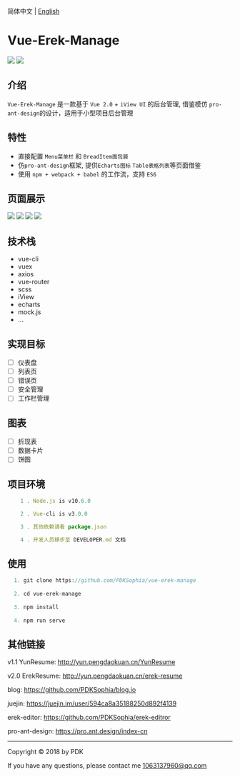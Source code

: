简体中文 | [English](./README.en.md)
# Vue-Erek-Manage

![](https://img.shields.io/badge/vue-2.5.2-blue.svg)
![](https://img.shields.io/badge/license-MIT-orange.svg)

## 介绍
`Vue-Erek-Manage` 是一款基于 `Vue 2.0` + `iView UI` 的后台管理, 借鉴模仿 `pro-ant-design`的设计，适用于小型项目后台管理

## 特性

- 直接配置 `Menu菜单栏` 和 `BreadItem面包屑`
- 仿`pro-ant-design`框架, 提供`Echarts图标` `Table表格列表`等页面借鉴
- 使用 `npm + webpack + babel` 的工作流，支持 `ES6`

## 页面展示

<img src='https://github.com/PDKSophia/erek-resume-manage/raw/master/image/pic_1.png'>

<img src='https://github.com/PDKSophia/erek-resume-manage/raw/master/image/pic_0.png'>

<img src='https://github.com/PDKSophia/erek-resume-manage/raw/master/image/pic_2.png'>

<img src='https://github.com/PDKSophia/erek-resume-manage/raw/master/image/pic_3.png'>

<!-- ## Display Link -->
<!-- Link: http://yun.pengdaokuan.cn/erek-manage -->

## 技术栈
+ vue-cli
+ vuex
+ axios
+ vue-router
+ scss
+ iView
+ echarts
+ mock.js
+ ...

## 实现目标
- [ ] 仪表盘
- [ ] 列表页
- [ ] 错误页
- [ ] 安全管理
- [ ] 工作栏管理

## 图表
- [ ] 折现表
- [ ] 数据卡片
- [ ] 饼图

## 项目环境
```javascript
    1 . Node.js is v10.6.0 

    2 . Vue-cli is v3.0.0

    3 . 其他依赖请看 package.json

    4 . 开发人员移步至 DEVELOPER.md 文档

```

## 使用
```javascript
  1. git clone https://github.com/PDKSophia/vue-erek-manage
  
  2. cd vue-erek-manage
  
  3. npm install
  
  4. npm run serve
```

## 其他链接

v1.1 YunResume: http://yun.pengdaokuan.cn/YunResume

v2.0 ErekResume: http://yun.pengdaokuan.cn/erek-resume

blog: https://github.com/PDKSophia/blog.io

juejin: https://juejin.im/user/594ca8a35188250d892f4139

erek-editor: https://github.com/PDKSophia/erek-editror

pro-ant-design: https://pro.ant.design/index-cn

-----

Copyright © 2018 by PDK

If you have any questions, please contact me 1063137960@qq.com
